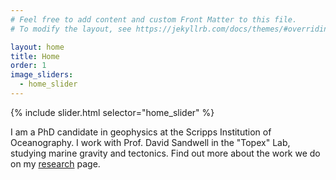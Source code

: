 ```yaml
---
# Feel free to add content and custom Front Matter to this file.
# To modify the layout, see https://jekyllrb.com/docs/themes/#overriding-theme-defaults

layout: home
title: Home
order: 1
image_sliders:
  - home_slider
---
```


{% include slider.html selector="home_slider" %}<br>

I am a PhD candidate in geophysics at the Scripps Institution of Oceanography. I work with Prof. David Sandwell in the "Topex" Lab, studying marine gravity and tectonics. Find out more about the work we do on my [research](research.markdown) page.
